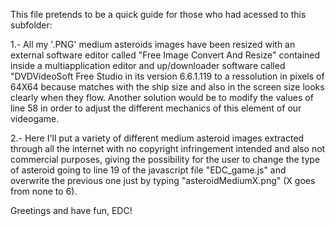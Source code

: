 
This file pretends to be a quick guide for those who had acessed to this subfolder:

1.- All my '.PNG' medium asteroids images have been resized with an external software editor called "Free Image Convert And Resize" 
contained inside a multiapplication editor and up/downloader software called "DVDVideoSoft Free Studio in its version 6.6.1.119 to a 
ressolution in pixels of 64X64 because matches with the ship size and also in the screen size looks clearly when they flow. 
Another solution would be to modify the values of line 58 in order to adjust the different mechanics of this element of our videogame.

2.- Here I'll put a variety of different medium asteroid images extracted through all the internet with no copyright infringement 
intended and also not commercial purposes, giving the possibility for the user to change the type of asteroid going to line 19
of the javascript file "EDC_game.js" and overwrite the previous one just by typing "asteroidMediumX.png" (X goes from none to 6).

Greetings and have fun, EDC!
